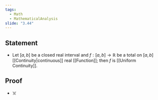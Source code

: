 ```yaml
---
tags:
  - Math
  - MathematicalAnalysis
slide: "3.44"
---
```

## Statement
- Let $[a,b]$ be a closed real interval and $f:[a,b]\to\mathbb R$ be a total on $[a,b]$ [[Continuity|continuous]] real [[Function]]; then $f$ is [[Uniform Continuity]].
## Proof
- ☠️
